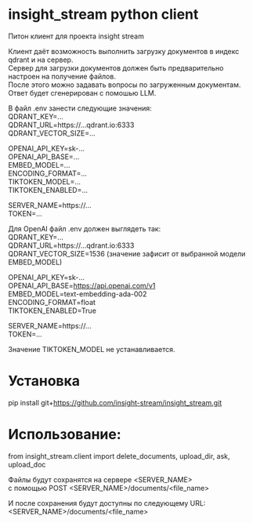 # insight_stream python client
Питон клиент для проекта insight stream

Клиент даёт возможность выполнить загрузку документов в индекс qdrant и на сервер.   
Сервер для загрузки документов должен быть предварительно настроен на получение файлов.   
После этого можно задавать вопросы по загруженным документам.    
Ответ будет сгенерирован с помошью LLM.   

В файл .env занести следующие значения:   
QDRANT_KEY=...   
QDRANT_URL=https://...qdrant.io:6333   
QDRANT_VECTOR_SIZE=...   

OPENAI_API_KEY=sk-...    
OPENAI_API_BASE=...   
EMBED_MODEL=...   
ENCODING_FORMAT=...  
TIKTOKEN_MODEL=...   
TIKTOKEN_ENABLED=...   

SERVER_NAME=https://...   
TOKEN=...   


Для OpenAI файл .env должен выглядеть так:   
QDRANT_KEY=...   
QDRANT_URL=https://...qdrant.io:6333   
QDRANT_VECTOR_SIZE=1536   (значение зафисит от выбранной модели EMBED_MODEL)   

OPENAI_API_KEY=sk-...    
OPENAI_API_BASE=https://api.openai.com/v1   
EMBED_MODEL=text-embedding-ada-002  
ENCODING_FORMAT=float   
TIKTOKEN_ENABLED=True   

SERVER_NAME=https://...   
TOKEN=...   

Значение TIKTOKEN_MODEL не устанавливается.   


# Установка   
pip install git+https://github.com/insight-stream/insight_stream.git    

# Использование:   
from insight_stream.client import delete_documents, upload_dir, ask, upload_doc

Файлы будут сохранятся на сервере <SERVER_NAME>   
с помощью POST <SERVER_NAME>/documents/<file_name>   

И после сохранения будут доступны по следующему URL:   
<SERVER_NAME>/documents/<file_name>   
